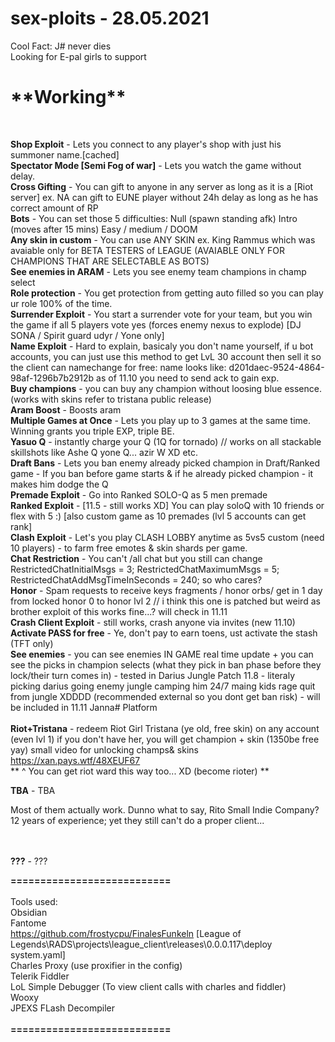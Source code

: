 # sex-ploits - 28.05.2021
Cool Fact: J# never dies<br>
Looking for E-pal girls to support<br>
<h1>**Working**</h1><br>

**Shop Exploit** - Lets you connect to any player's shop with just his summoner name.[cached] <br>
**Spectator Mode [Semi Fog of war]** - Lets you watch the game without delay. <br>
**Cross Gifting** - You can gift to anyone in any server as long as it is a [Riot server] ex. NA can gift to EUNE player without 24h delay as long as he has correct amount of RP<br>
**Bots** - You can set those 5 difficulties: Null (spawn standing afk) Intro (moves after 15 mins) Easy / medium / DOOM<br>
**Any skin in custom** - You can use ANY SKIN ex. King Rammus which was avaiable only for BETA TESTERS of LEAGUE (AVAIABLE ONLY FOR CHAMPIONS THAT ARE SELECTABLE AS BOTS)<br>
**See enemies in ARAM** - Lets you see enemy team champions in champ select <br>
**Role protection** - You get protection from getting auto filled so you can play ur role 100% of the time.<br>
**Surrender Exploit** - You start a surrender vote for your team, but you win the game if all 5 players vote yes (forces enemy nexus to explode) [DJ SONA / Spirit guard udyr / Yone only]<br>
**Name Exploit** - Hard to explain, basicaly you don't name yourself, if u bot accounts, you can just use this method to get LvL 30 account then sell it so the client can namechange for free: name looks like: d201daec-9524-4864-98af-1296b7b2912b as of 11.10 you need to send ack to gain exp. <br>
**Buy champions** - you can buy any champion without loosing blue essence. (works with skins refer to tristana public release) <br>
**Aram Boost** - Boosts aram<br>
**Multiple Games at Once** - Lets you play up to 3 games at the same time. Winning grants you triple EXP, triple BE. <br>
**Yasuo Q** -  instantly charge your Q (1Q for tornado) // works on all stackable skillshots like Ashe Q yone Q... azir W XD etc.<br>
**Draft Bans** -  Lets you ban enemy already picked champion in Draft/Ranked game - If you ban before game starts & if he already picked champion - it makes him dodge the Q<br>
**Premade Exploit** - Go into Ranked SOLO-Q as 5 men premade<br>
**Ranked Exploit** - [11.5 - still works XD] You can play soloQ with 10 friends or flex with 5 :) [also custom game as 10 premades (lvl 5 accounts can get rank]<br>
**Clash Exploit** - Let's you play CLASH LOBBY anytime as 5vs5 custom (need 10 players) - to farm free emotes & skin shards per game.<br>
**Chat Restriction** - You can't /all chat but you still can change RestrictedChatInitialMsgs = 3; RestrictedChatMaximumMsgs = 5; RestrictedChatAddMsgTimeInSeconds = 240; so who cares?<br>
**Honor** - Spam requests to receive keys fragments / honor orbs/ get in 1 day from locked honor 0 to honor lvl 2 // i think this one is patched but weird as brother exploit of this works fine...? will check in 11.11<br>
**Crash Client Exploit** - still works, crash anyone via invites (new 11.10)<br>
**Activate PASS for free** - Ye, don't pay to earn toens, ust activate the stash (TFT only) <br>
**See enemies** - you can see enemies IN GAME real time update + you can see the picks in champion selects (what they pick in ban phase before they lock/their turn comes in) - tested in Darius Jungle Patch 11.8 - literaly picking darius going enemy jungle camping him 24/7 maing kids rage quit from jungle XDDDD (recommended external so you dont get ban risk) - will be included in 11.11 Janna# Platform <br><br>
**Riot+Tristana** - redeem Riot Girl Tristana (ye old, free skin) on any account (even lvl 1) if you don't have her, you will get champion + skin (1350be free yay)
small video for unlocking champs& skins https://xan.pays.wtf/48XEUF67 <br>
** ^ You can get riot ward this way too... XD (become rioter) ** <br>

**TBA** - TBA<br>

Most of them actually work. Dunno what to say, Rito Small Indie Company?<br>
12 years of experience; yet they still can't do a proper client...<br>

<br><br>
**???** - ???

**===========================**<br><br>
Tools used:<br>
Obsidian <br>
Fantome <br>
https://github.com/frostycpu/FinalesFunkeln [League of Legends\RADS\projects\league_client\releases\0.0.0.117\deploy
system.yaml]<br>
Charles Proxy (use proxifier in the config)<br> 
Telerik Fiddler <br>
LoL Simple Debugger (To view client calls with charles and fiddler) <br>
Wooxy <br>
JPEXS FLash Decompiler <br><br>
**===========================**<br><br>
